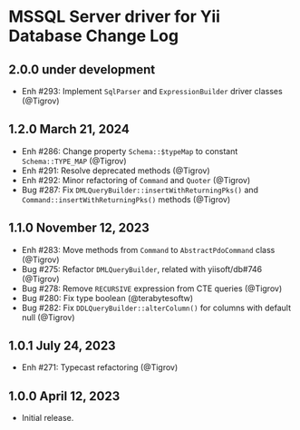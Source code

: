 # MSSQL Server driver for Yii Database Change Log

## 2.0.0 under development

- Enh #293: Implement `SqlParser` and `ExpressionBuilder` driver classes (@Tigrov)

## 1.2.0 March 21, 2024

- Enh #286: Change property `Schema::$typeMap` to constant `Schema::TYPE_MAP` (@Tigrov)
- Enh #291: Resolve deprecated methods (@Tigrov)
- Enh #292: Minor refactoring of `Command` and `Quoter` (@Tigrov)
- Bug #287: Fix `DMLQueryBuilder::insertWithReturningPks()` and `Command::insertWithReturningPks()` methods (@Tigrov)

## 1.1.0 November 12, 2023

- Enh #283: Move methods from `Command` to `AbstractPdoCommand` class (@Tigrov)
- Bug #275: Refactor `DMLQueryBuilder`, related with yiisoft/db#746 (@Tigrov)
- Bug #278: Remove `RECURSIVE` expression from CTE queries (@Tigrov)
- Bug #280: Fix type boolean (@terabytesoftw)
- Bug #282: Fix `DDLQueryBuilder::alterColumn()` for columns with default null (@Tigrov)

## 1.0.1 July 24, 2023

- Enh #271: Typecast refactoring (@Tigrov)

## 1.0.0 April 12, 2023

- Initial release.
